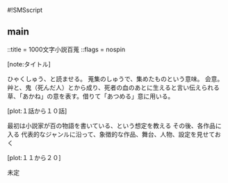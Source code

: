 #!SMSscript

## main

::title = 1000文字小説百蒐
::flags = nospin

[note:タイトル]

ひゃくしゅう、と読ませる。
蒐集のしゅうで、集めたものという意味。
会意。艸と、鬼（死んだ人）とから成り、死者の血のあとに生えると言い伝えられる草、「あかね」の意を表す。借りて「あつめる」意に用いる。

[plot:１話から１０話]

最初は小説家が百の物語を書いている、という想定を教える
その後、各作品に入る
代表的なジャンルに沿って、象徴的な作品、舞台、人物、設定を見せておく

<punishment>

[plot:１１から２０]

未定

<box>
